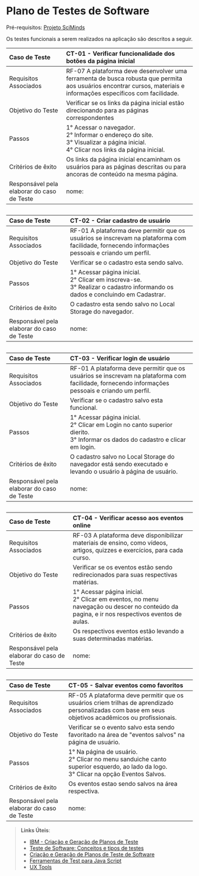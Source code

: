 # Plano de Testes de Software

Pré-requisitos: <a href="https://github.com/ICEI-PUC-Minas-PMV-ADS/pmv-ads-2023-2-e1-proj-web-t14-sciminds/blob/main/documentos/02-Especifica%C3%A7%C3%A3o%20do%20Projeto.md"> Projeto SciMinds</a>

Os testes funcionais a serem realizados na aplicação são descritos a seguir. 

|Caso de Teste  | CT-01 - Verificar funcionalidade dos botões da página inicial |
|:---|:---|
| Requisitos Associados | RF-07	A plataforma deve desenvolver uma ferramenta de busca robusta que permita aos usuários encontrar cursos, materiais e informações específicos com facilidade. |
| Objetivo do Teste | Verificar se os links da página inicial estão direcionando para as páginas correspondentes|
| Passos | 1° Acessar o navegador.<br> 2° Informar o endereço do site.<br> 3° Visualizar a página inicial.<br> 4° Clicar nos links da página inicial. |
| Critérios de êxito |  Os links da página inicial  encaminham os usuários para as páginas descritas ou para ancoras de conteúdo na mesma página. |
| Responsável pela elaborar do caso de Teste | nome: |

##
|Caso de Teste  | CT-02 - Criar cadastro de usuário |
|:---|:---|
| Requisitos Associados | RF-01	A plataforma deve permitir que os usuários se inscrevam na plataforma com facilidade, fornecendo informações pessoais e criando um perfil. |
| Objetivo do Teste | Verificar se o cadastro esta sendo salvo. |
| Passos | 1° Acessar página inicial.<br> 2° Clicar em inscreva-se.<br> 3° Realizar o cadastro informando os dados e concluindo em Cadastrar.<br> |
| Critérios de êxito | O cadastro esta sendo salvo no Local Storage do navegador. |
| Responsável pela elaborar do caso de Teste | nome: |

##
|Caso de Teste   | CT-03 - Verificar login de usuário |
|:---|:---|
| Requisitos Associados | RF-01	A plataforma deve permitir que os usuários se inscrevam na plataforma com facilidade, fornecendo informações pessoais e criando um perfil. |
| Objetivo do Teste | Verificar se o cadastro salvo esta funcional. |
| Passos | 1° Acessar página inicial.<br> 2° Clicar em Login no canto superior dierito.<br> 3° Informar os dados do cadastro e clicar em login.<br> |
| Critérios de êxito | O cadastro salvo no Local Storage do navegador está sendo executado e levando o usuário à página de usuário. |
| Responsável pela elaborar do caso de Teste | nome: |

##
|Caso de Teste   | CT-04 - Verificar acesso aos eventos online |
|:---|:---|
| Requisitos Associados | RF-03	A plataforma deve disponibilizar materiais de ensino, como vídeos, artigos, quizzes e exercícios, para cada curso. |
| Objetivo do Teste | Verificar se os eventos estão sendo redirecionados para suas respectivas matérias. |
| Passos | 1° Acessar página inicial.<br> 2° Clicar em eventos, no menu navegação ou descer no conteúdo da pagina, e ir nos respectivos eventos de aulas. |
| Critérios de êxito | Os respectivos eventos estão levando a suas determinadas matérias. |
| Responsável pela elaborar do caso de Teste | nome: |

##
|Caso de Teste   | CT-05 - Salvar eventos como favoritos |
|:---|:---|
| Requisitos Associados |RF-05	A plataforma deve permitir que os usuários criem trilhas de aprendizado personalizadas com base em seus objetivos acadêmicos ou profissionais.|
| Objetivo do Teste | Verificar se o evento salvo esta sendo favoritado na área de "eventos salvos" na página de usuário. |
| Passos | 1° Na página de usuário.<br> 2° Clicar no menu sanduiche canto superior esquerdo, ao lado da logo.<br> 3° Clicar na opção Eventos Salvos.<br> |
| Critérios de êxito | Os eventos estao sendo salvos na área respectiva. |
| Responsável pela elaborar do caso de Teste | nome: |


 
> **Links Úteis**:
> - [IBM - Criação e Geração de Planos de Teste](https://www.ibm.com/developerworks/br/local/rational/criacao_geracao_planos_testes_software/index.html)
> -  [Teste de Software: Conceitos e tipos de testes](https://blog.onedaytesting.com.br/teste-de-software/)
> - [Criação e Geração de Planos de Teste de Software](https://www.ibm.com/developerworks/br/local/rational/criacao_geracao_planos_testes_software/index.html)
> - [Ferramentas de Test para Java Script](https://geekflare.com/javascript-unit-testing/)
> - [UX Tools](https://uxdesign.cc/ux-user-research-and-user-testing-tools-2d339d379dc7)
